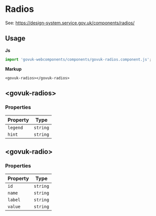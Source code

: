 # Radios

See: https://design-system.service.gov.uk/components/radios/

## Usage

**Js**

```javascript
import 'govuk-webcomponents/components/govuk-radios.component.js';
```

**Markup**

```markup
<govuk-radios></govuk-radios>
```



## &lt;govuk-radios&gt;


### Properties

| Property  |  Type     |
|-----------|-----------|
| `legend` | `string` |
| `hint` | `string` |






## &lt;govuk-radio&gt;


### Properties

| Property  |  Type     |
|-----------|-----------|
| `id` | `string` |
| `name` | `string` |
| `label` | `string` |
| `value` | `string` |





